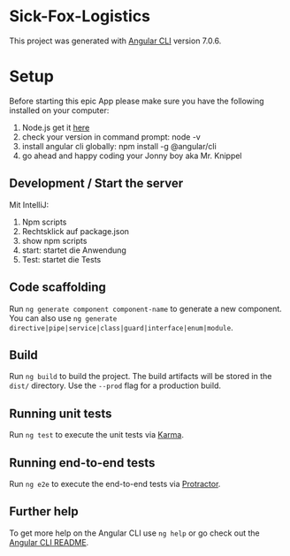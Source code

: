# Sick-Fox-Logistics

This project was generated with [Angular CLI](https://github.com/angular/angular-cli) version 7.0.6.

# Setup 

Before starting this epic App please make sure you have the following installed on your computer:
1. Node.js get it [here](https://nodejs.org/en/)
2. check your version in command prompt: node -v
3. install angular cli globally: npm install -g @angular/cli
4. go ahead and happy coding your Jonny boy aka Mr. Knippel

## Development / Start the server

Mit IntelliJ:

1. Npm scripts
2. Rechtsklick auf package.json 
3. show npm scripts
4. start: startet die Anwendung 
5. Test: startet die Tests


## Code scaffolding

Run `ng generate component component-name` to generate a new component. You can also use `ng generate directive|pipe|service|class|guard|interface|enum|module`.

## Build

Run `ng build` to build the project. The build artifacts will be stored in the `dist/` directory. Use the `--prod` flag for a production build.

## Running unit tests

Run `ng test` to execute the unit tests via [Karma](https://karma-runner.github.io).

## Running end-to-end tests

Run `ng e2e` to execute the end-to-end tests via [Protractor](http://www.protractortest.org/).

## Further help

To get more help on the Angular CLI use `ng help` or go check out the [Angular CLI README](https://github.com/angular/angular-cli/blob/master/README.md).
